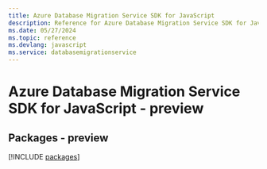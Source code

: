 ```yaml
---
title: Azure Database Migration Service SDK for JavaScript
description: Reference for Azure Database Migration Service SDK for JavaScript
ms.date: 05/27/2024
ms.topic: reference
ms.devlang: javascript
ms.service: databasemigrationservice
---
```

# Azure Database Migration Service SDK for JavaScript - preview
## Packages - preview
[!INCLUDE [packages](database-migration-service-index.md)]